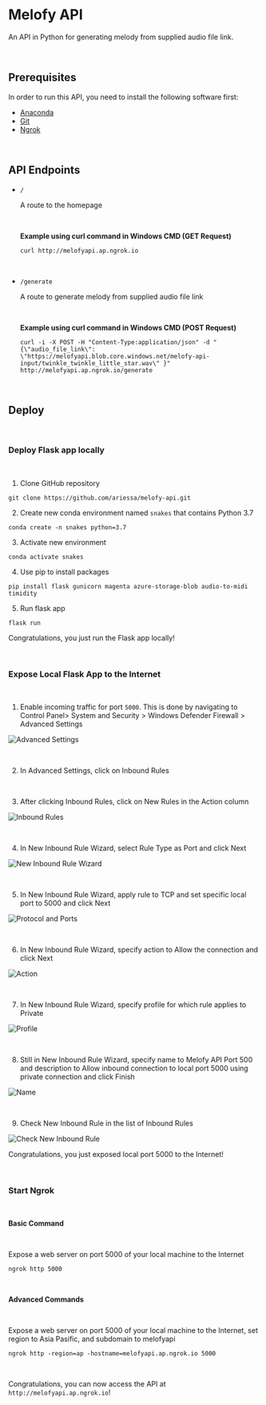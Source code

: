 # Melofy API

An API in Python for generating melody from supplied audio file link.

</br>

## Prerequisites

In order to run this API, you need to install the following software first:

+ [Anaconda](https://www.anaconda.com/products/individual#Downloads)
+ [Git](https://git-scm.com/downloads)
+ [Ngrok](https://ngrok.com/download)

</br>

## API Endpoints

+ `/`

  A route to the homepage
  
  </br>
  
  **Example using curl command in Windows CMD (GET Request)**
  ```
  curl http://melofyapi.ap.ngrok.io
  ```
  
  </br>
  
+ `/generate`

  A route to generate melody from supplied audio file link
  
  </br>
  
  **Example using curl command in Windows CMD (POST Request)**
  ```
  curl -i -X POST -H "Content-Type:application/json" -d "{\"audio_file_link\": \"https://melofyapi.blob.core.windows.net/melofy-api-input/twinkle_twinkle_little_star.wav\" }" http://melofyapi.ap.ngrok.io/generate
  ```
  
</br>

## Deploy

</br>

### Deploy Flask app locally

</br>

1. Clone GitHub repository
```
git clone https://github.com/ariessa/melofy-api.git
```

2. Create new conda environment named `snakes` that contains Python 3.7
```
conda create -n snakes python=3.7
```

3. Activate new environment
```
conda activate snakes
```

4. Use pip to install packages
```
pip install flask gunicorn magenta azure-storage-blob audio-to-midi timidity
```

5. Run flask app
```
flask run
```

Congratulations, you just run the Flask app locally!

</br>


### Expose Local Flask App to the Internet

</br>

1. Enable incoming traffic for port `5000`. This is done by navigating to Control Panel> System and Security > Windows Defender Firewall > Advanced Settings

![Advanced Settings](Advanced%20Settings.PNG)

</br>

2. In Advanced Settings, click on Inbound Rules

</br>

3. After clicking Inbound Rules, click on New Rules in the Action column

![Inbound Rules](Inbound%20Rules.PNG)

</br>

4. In New Inbound Rule Wizard, select Rule Type as Port and click Next

![New Inbound Rule Wizard](New%20Inbound%20Rule%20Wizard.PNG)

</br>

5. In New Inbound Rule Wizard, apply rule to TCP and set specific local port to 5000 and click Next

![Protocol and Ports](Protocol%20and%20Ports.PNG)

</br>

6. In New Inbound Rule Wizard, specify action to Allow the connection and click Next

![Action](Action.PNG)

</br>

7. In New Inbound Rule Wizard, specify profile for which rule applies to Private

![Profile](Profile.PNG)

</br>

8. Still in New Inbound Rule Wizard, specify name to Melofy API Port 500 and description to Allow inbound connection to local port 5000 using private connection and click Finish

![Name](Name.PNG)

</br>

9. Check New Inbound Rule in the list of Inbound Rules

![Check New Inbound Rule](Check%20New%20Inbound%20Rule.PNG)


Congratulations, you just exposed local port 5000 to the Internet!

</br>

### Start Ngrok

</br>

**Basic Command**

</br>

Expose a web server on port 5000 of your local machine to the Internet
```
ngrok http 5000
```

</br>

**Advanced Commands**

</br>

Expose a web server on port 5000 of your local machine to the Internet, set region to Asia Pasific, and subdomain to melofyapi
```
ngrok http -region=ap -hostname=melofyapi.ap.ngrok.io 5000
```

</br>

Congratulations, you can now access the API at `http://melofyapi.ap.ngrok.io`!



